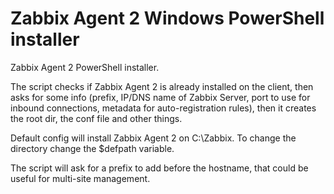 # Zabbix Agent 2 Windows PowerShell installer
Zabbix Agent 2 PowerShell installer.

The script checks if Zabbix Agent 2 is already installed on the client, then asks for some info (prefix, IP/DNS name of Zabbix Server, port to use for inbound connections, metadata for auto-registration rules), then it creates the root dir, the conf file and other things. 

Default config will install Zabbix Agent 2 on C:\Zabbix. To change the directory change the $defpath variable.

The script will ask for a prefix to add before the hostname, that could be useful for multi-site management.

